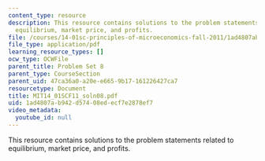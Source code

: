 ```yaml
---
content_type: resource
description: This resource contains solutions to the problem statements related to
  equilibrium, market price, and profits.
file: /courses/14-01sc-principles-of-microeconomics-fall-2011/1ad4807ab942d57408edecf7e2878ef7_MIT14_01SCF11_soln08.pdf
file_type: application/pdf
learning_resource_types: []
ocw_type: OCWFile
parent_title: Problem Set 8
parent_type: CourseSection
parent_uid: 47ca36a0-a20e-e665-9b17-161226427ca7
resourcetype: Document
title: MIT14_01SCF11_soln08.pdf
uid: 1ad4807a-b942-d574-08ed-ecf7e2878ef7
video_metadata:
  youtube_id: null
---
```

This resource contains solutions to the problem statements related to equilibrium, market price, and profits.